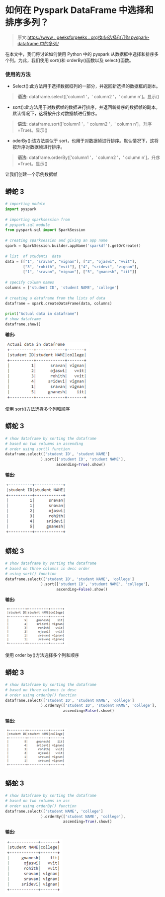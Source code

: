 # 如何在 Pyspark DataFrame 中选择和排序多列？

> 原文:[https://www . geeksforgeeks . org/如何选择和订购 pyspark-dataframe 中的多列/](https://www.geeksforgeeks.org/how-to-select-and-order-multiple-columns-in-pyspark-dataframe/)

在本文中，我们将讨论如何使用 Python 中的 pyspark 从数据框中选择和排序多个列。为此，我们使用 sort()和 orderBy()函数以及 select()函数。

### 使用的方法

*   Select():此方法用于选择数据框列的一部分，并返回新选择的数据框的副本。

> **语法:** dataframe.select(['column1 '，' column2 '，' column n']。显示()

*   sort():此方法用于对数据帧的数据进行排序，并返回新排序的数据帧的副本。默认情况下，这将按升序对数据帧进行排序。

> **语法:** dataframe.sort(['column1 '，' column2 '，' column n']，升序=True)。显示()

*   oderBy():该方法类似于 sort，也用于对数据帧进行排序。默认情况下，这将按升序对数据帧进行排序。

> **语法:** dataframe.orderBy(['column1 '，' column2 '，' column n']，升序=True)。显示()

让我们创建一个示例数据帧

## 蟒蛇 3

```py
# importing module
import pyspark

# importing sparksession from 
# pyspark.sql module
from pyspark.sql import SparkSession

# creating sparksession and giving an app name
spark = SparkSession.builder.appName('sparkdf').getOrCreate()

# list  of students  data
data = [["1", "sravan", "vignan"], ["2", "ojaswi", "vvit"],
        ["3", "rohith", "vvit"], ["4", "sridevi", "vignan"],
        ["1", "sravan", "vignan"], ["5", "gnanesh", "iit"]]

# specify column names
columns = ['student ID', 'student NAME', 'college']

# creating a dataframe from the lists of data
dataframe = spark.createDataFrame(data, columns)

print("Actual data in dataframe")
# show dataframe
dataframe.show()
```

**输出:**

![](img/2f0d4d59c3b5f5394dd814afaf3dd2a5.png)

使用 sort()方法选择多个列和顺序

## 蟒蛇 3

```py
# show dataframe by sorting the dataframe
# based on two columns in ascending
# order using sort() function
dataframe.select(['student ID', 'student NAME']
                ).sort(['student ID', 'student NAME'], 
                       ascending=True).show()
```

**输出:**

![](img/360b35c5d8c5a4e5526635cbfd7188c3.png)

## 蟒蛇 3

```py
# show dataframe by sorting the dataframe
# based on three columns in desc order
# using sort() function
dataframe.select(['student ID', 'student NAME', 'college']
                ).sort(['student ID', 'student NAME', 'college'],
                       ascending=False).show()
```

**输出:**

![](img/3e91051c778517e8f251a26b2d902818.png)

使用 order by()方法选择多个列和顺序

## 蟒蛇 3

```py
# show dataframe by sorting the dataframe
# based on three columns in desc
# order using orderBy() function
dataframe.select(['student ID', 'student NAME', 'college']
                ).orderBy(['student ID', 'student NAME', 'college'],
                          ascending=False).show()
```

**输出:**

![](img/3e91051c778517e8f251a26b2d902818.png)

## 蟒蛇 3

```py
# show dataframe by sorting the dataframe
# based on two columns in asc
# order using orderBy() function
dataframe.select(['student NAME', 'college']
                ).orderBy(['student NAME', 'college'],
                          ascending=True).show()
```

**输出:**

![](img/d3f7fd876d12b7f7673dbe31b22d1a3b.png)